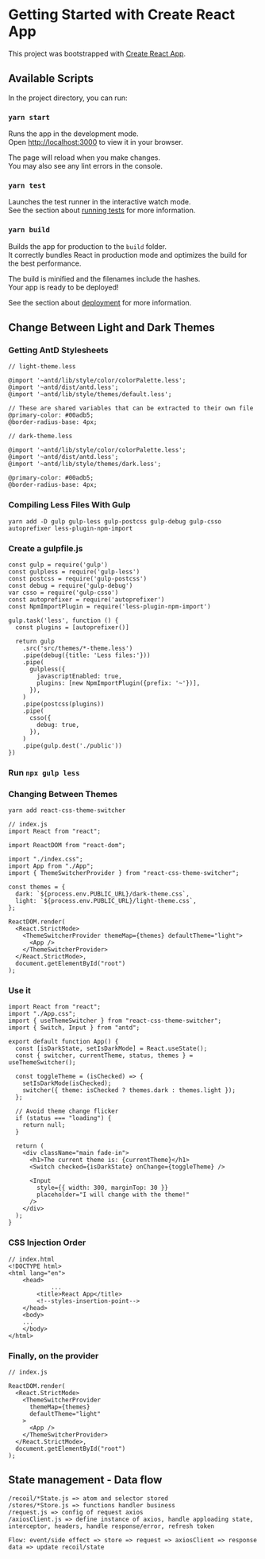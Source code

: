 # Getting Started with Create React App

This project was bootstrapped with [Create React App](https://github.com/facebook/create-react-app).

## Available Scripts

In the project directory, you can run:

### `yarn start`

Runs the app in the development mode.\
Open [http://localhost:3000](http://localhost:3000) to view it in your browser.

The page will reload when you make changes.\
You may also see any lint errors in the console.

### `yarn test`

Launches the test runner in the interactive watch mode.\
See the section about [running tests](https://facebook.github.io/create-react-app/docs/running-tests) for more information.

### `yarn build`

Builds the app for production to the `build` folder.\
It correctly bundles React in production mode and optimizes the build for the best performance.

The build is minified and the filenames include the hashes.\
Your app is ready to be deployed!

See the section about [deployment](https://facebook.github.io/create-react-app/docs/deployment) for more information.

## Change Between Light and Dark Themes
### Getting AntD Stylesheets
```
// light-theme.less

@import '~antd/lib/style/color/colorPalette.less';
@import '~antd/dist/antd.less';
@import '~antd/lib/style/themes/default.less';

// These are shared variables that can be extracted to their own file
@primary-color: #00adb5;
@border-radius-base: 4px;
```
```
// dark-theme.less

@import '~antd/lib/style/color/colorPalette.less';
@import '~antd/dist/antd.less';
@import '~antd/lib/style/themes/dark.less';

@primary-color: #00adb5;
@border-radius-base: 4px;
```
### Compiling Less Files With Gulp

```
yarn add -D gulp gulp-less gulp-postcss gulp-debug gulp-csso autoprefixer less-plugin-npm-import
```
### Create a gulpfile.js

```
const gulp = require('gulp')
const gulpless = require('gulp-less')
const postcss = require('gulp-postcss')
const debug = require('gulp-debug')
var csso = require('gulp-csso')
const autoprefixer = require('autoprefixer')
const NpmImportPlugin = require('less-plugin-npm-import')

gulp.task('less', function () {
  const plugins = [autoprefixer()]

  return gulp
    .src('src/themes/*-theme.less')
    .pipe(debug({title: 'Less files:'}))
    .pipe(
      gulpless({
        javascriptEnabled: true,
        plugins: [new NpmImportPlugin({prefix: '~'})],
      }),
    )
    .pipe(postcss(plugins))
    .pipe(
      csso({
        debug: true,
      }),
    )
    .pipe(gulp.dest('./public'))
})
```
### Run `npx gulp less`
### Changing Between Themes
```
yarn add react-css-theme-switcher
```
```
// index.js
import React from "react";

import ReactDOM from "react-dom";

import "./index.css";
import App from "./App";
import { ThemeSwitcherProvider } from "react-css-theme-switcher";

const themes = {
  dark: `${process.env.PUBLIC_URL}/dark-theme.css`,
  light: `${process.env.PUBLIC_URL}/light-theme.css`,
};

ReactDOM.render(
  <React.StrictMode>
    <ThemeSwitcherProvider themeMap={themes} defaultTheme="light">
      <App />
    </ThemeSwitcherProvider>
  </React.StrictMode>,
  document.getElementById("root")
);
```
### Use it
```
import React from "react";
import "./App.css";
import { useThemeSwitcher } from "react-css-theme-switcher";
import { Switch, Input } from "antd";

export default function App() {
  const [isDarkState, setIsDarkMode] = React.useState();
  const { switcher, currentTheme, status, themes } = useThemeSwitcher();

  const toggleTheme = (isChecked) => {
    setIsDarkMode(isChecked);
    switcher({ theme: isChecked ? themes.dark : themes.light });
  };

  // Avoid theme change flicker
  if (status === "loading") {
    return null;
  }

  return (
    <div className="main fade-in">
      <h1>The current theme is: {currentTheme}</h1>
      <Switch checked={isDarkState} onChange={toggleTheme} />

      <Input
        style={{ width: 300, marginTop: 30 }}
        placeholder="I will change with the theme!"
      />
    </div>
  );
}
```
### CSS Injection Order
```
// index.html
<!DOCTYPE html>
<html lang="en">
    <head>    
            ...
        <title>React App</title>
        <!--styles-insertion-point-->
    </head>
    <body>
    ...
    </body>
</html>
```
### Finally, on the provider
```
// index.js

ReactDOM.render(
  <React.StrictMode>
    <ThemeSwitcherProvider
      themeMap={themes}
      defaultTheme="light"
    >
      <App />
    </ThemeSwitcherProvider>
  </React.StrictMode>,
  document.getElementById("root")
);
```

## State management - Data flow
```angular2html
/recoil/*State.js => atom and selector stored
/stores/*Store.js => functions handler business
/request.js => config of request axios
/axiosClient.js => define instance of axios, handle apploading state, interceptor, headers, handle response/error, refresh token

Flow: event/side effect => store => request => axiosClient => response data => update recoil/state
```